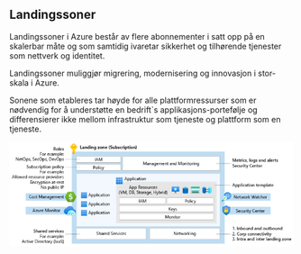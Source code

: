 ## Landingssoner

Landingssoner i Azure består av flere abonnementer i satt opp på en skalerbar måte og som samtidig ivaretar sikkerhet og tilhørende tjenester som nettverk og identitet.

Landingssoner muliggjør migrering, modernisering og innovasjon i stor-skala i Azure.

Sonene som etableres tar høyde for alle plattformressurser som er nødvendig for å understøtte en bedrift`s applikasjons-portefølje og differensierer ikke mellom infrastruktur som tjeneste og plattform som en tjeneste.

![Landingssone](illustrations/lz-design.png)
